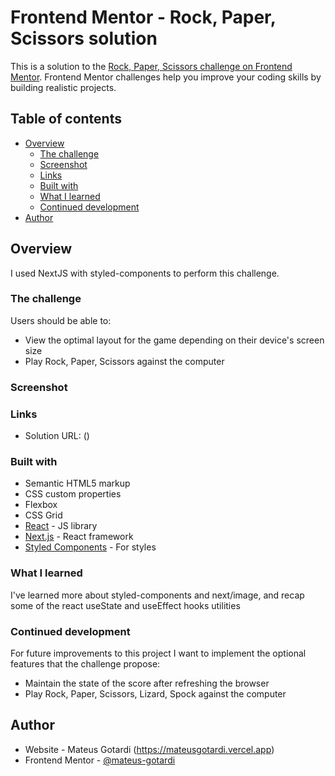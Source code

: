 # Frontend Mentor - Rock, Paper, Scissors solution

This is a solution to the [Rock, Paper, Scissors challenge on Frontend Mentor](https://www.frontendmentor.io/challenges/rock-paper-scissors-game-pTgwgvgH). Frontend Mentor challenges help you improve your coding skills by building realistic projects. 

## Table of contents

- [Overview](#overview)
  - [The challenge](#the-challenge)
  - [Screenshot](#screenshot)
  - [Links](#links)
  - [Built with](#built-with)
  - [What I learned](#what-i-learned)
  - [Continued development](#continued-development)
- [Author](#author)

## Overview
I used NextJS with styled-components to perform this challenge.
### The challenge

Users should be able to:

- View the optimal layout for the game depending on their device's screen size
- Play Rock, Paper, Scissors against the computer

### Screenshot

### Links

- Solution URL: ()
### Built with

- Semantic HTML5 markup
- CSS custom properties
- Flexbox
- CSS Grid
- [React](https://reactjs.org/) - JS library
- [Next.js](https://nextjs.org/) - React framework
- [Styled Components](https://styled-components.com/) - For styles
### What I learned

I've learned more about styled-components and next/image, and recap some of the react useState and useEffect hooks utilities

### Continued development
For future improvements to this project I want to implement the optional features that the challenge propose:
- Maintain the state of the score after refreshing the browser
- Play Rock, Paper, Scissors, Lizard, Spock against the computer

## Author

- Website - Mateus Gotardi (https://mateusgotardi.vercel.app)
- Frontend Mentor - [@mateus-gotardi](https://www.frontendmentor.io/profile/mateus-gotardi)
